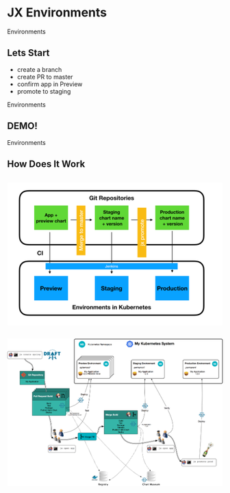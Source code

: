 <!-- .slide: class="dark center" -->

# JX Environments


<!-- .slide: class="dark center" -->
<div class="label">Environments</div>

## Lets Start

* create a branch<!-- .element: class="fragment" -->
* create PR to master<!-- .element: class="fragment" -->
* confirm app in Preview<!-- .element: class="fragment" -->
* promote to staging<!-- .element: class="fragment" -->


<!-- .slide: class="dark center" -->
<div class="label">Environments</div>

## DEMO!


<!-- .slide: class="dark" -->
<div class="label">Environments</div>

## How Does It Work


<!-- .slide: class="light" -->
<p style="display:inline-block"><img src="img/gitops.png" ></p>


<!-- .slide: class="light" -->
<p style="display:inline-block"><img src="img/overview.png" ></p>